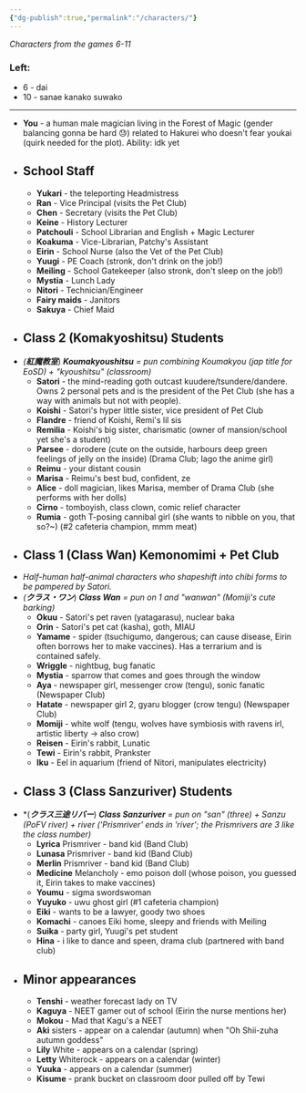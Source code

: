 ```yaml
---
{"dg-publish":true,"permalink":"/characters/"}
---
```


*Characters from the games 6-11*
### Left:
- 6 - dai
- 10 - sanae kanako suwako
***
- **You** - a human male magician living in the Forest of Magic (gender balancing gonna be hard 😓) related to Hakurei who doesn't fear youkai (quirk needed for the plot). Ability: idk yet
- ## School Staff
	- **Yukari** - the teleporting Headmistress
	- **Ran** - Vice Principal (visits the Pet Club)
	- **Chen** - Secretary (visits the Pet Club)
	- **Keine** - History Lecturer
	- **Patchouli** - School Librarian and English + Magic Lecturer
	- **Koakuma** - Vice-Librarian, Patchy's Assistant
	- **Eirin** - School Nurse (also the Vet of the Pet Club)
	- **Yuugi** - PE Coach (stronk, don't drink on the job!)
	- **Meiling** - School Gatekeeper (also stronk, don't sleep on the job!)
	- **Mystia** - Lunch Lady
	- **Nitori** - Technician/Engineer
	- **Fairy maids** - Janitors
	- **Sakuya** - Chief Maid
- ## Class 2 (Komakyoshitsu) Students
- *(**紅魔教室***) ***Koumakyoushitsu*** *= pun combining Koumakyou (jap title for EoSD) + "kyoushitsu" (classroom)*
	- **Satori** - the mind-reading goth outcast kuudere/tsundere/dandere. Owns 2 personal pets and is the president of the Pet Club (she has a way with animals but not with people).
	- **Koishi** - Satori's hyper little sister, vice president of Pet Club
	- **Flandre** - friend of Koishi, Remi's lil sis
	- **Remilia** - Koishi's big sister, charismatic (owner of mansion/school yet she's a student)
	- **Parsee** - dorodere (cute on the outside, harbours deep green feelings of jelly on the inside) (Drama Club; Iago the anime girl)
	- **Reimu** - your distant cousin
	- **Marisa** - Reimu's best bud, confident, ze
	- **Alice** - doll magician, likes Marisa, member of Drama Club (she performs with her dolls)
	- **Cirno** - tomboyish, class clown, comic relief character
	- **Rumia** - goth T-posing cannibal girl (she wants to nibble on you, that so?~) (#2 cafeteria champion, mmm meat)
- ## Class 1 (Class Wan) Kemonomimi + Pet Club 
- *Half-human half-animal characters who shapeshift into chibi forms to be pampered by Satori.*
- *(**クラス・ワン***) ***Class Wan*** *= pun on 1 and "wanwan" (Momiji's cute barking)*
	- **Okuu** - Satori's pet raven (yatagarasu), nuclear baka
	- **Orin** - Satori's pet cat (kasha), goth, MIAU
	- **Yamame** - spider (tsuchigumo, dangerous; can cause disease, Eirin often borrows her to make vaccines). Has a terrarium and is contained safely.
	- **Wriggle** - nightbug, bug fanatic
	- **Mystia** - sparrow that comes and goes through the window
	- **Aya** - newspaper girl, messenger crow (tengu), sonic fanatic (Newspaper Club)
	- **Hatate** - newspaper girl 2, gyaru blogger (crow tengu) (Newspaper Club)
	- **Momiji** - white wolf (tengu, wolves have symbiosis with ravens irl, artistic liberty -> also crow)
	- **Reisen** - Eirin's rabbit, Lunatic
	- **Tewi** - Eirin's rabbit, Prankster
	- **Iku** - Eel in aquarium (friend of Nitori, manipulates electricity)
- ## Class 3 (Class Sanzuriver) Students
- *(***クラス三途リバー***) ***Class Sanzuriver*** *= pun on "san" (three) + Sanzu (PoFV river) + river ('Prismriver' ends in 'river'; the Prismrivers are 3 like the class number)*
	- **Lyrica** Prismriver - band kid (Band Club)
	- **Lunasa** Prismriver - band kid (Band Club)
	- **Merlin** Prismriver - band kid (Band Club)
	- **Medicine** Melancholy - emo poison doll (whose poison, you guessed it, Eirin takes to make vaccines)
	- **Youmu** - sigma swordswoman
	- **Yuyuko** - uwu ghost girl (#1 cafeteria champion)
	- **Eiki** - wants to be a lawyer, goody two shoes
	- **Komachi** - canoes Eiki home, sleepy and friends with Meiling
	- **Suika** - party girl, Yuugi's pet student
	- **Hina** - i like to dance and speen, drama club (partnered with band club)
- ## Minor appearances
	- **Tenshi** - weather forecast lady on TV
	- **Kaguya** - NEET gamer out of school (Eirin the nurse mentions her)
	- **Mokou** - Mad that Kagu's a NEET
	- **Aki** sisters - appear on a calendar (autumn) when "Oh Shii-zuha autumn goddess"
	- **Lily** White - appears on a calendar (spring)
	- **Letty** Whiterock - appears on a calendar (winter)
	- **Yuuka** - appears on a calendar (summer)
	- **Kisume** - prank bucket on classroom door pulled off by Tewi